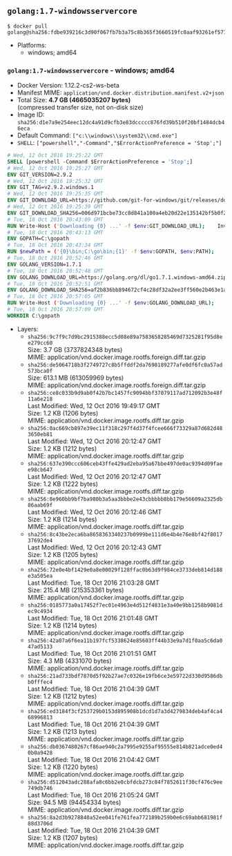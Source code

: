 ## `golang:1.7-windowsservercore`

```console
$ docker pull golang@sha256:fdbe939216c3d90f067fb7b3a75c8b365f3660519fc0aaf93261ef577dc66c8a
```

-	Platforms:
	-	windows; amd64

### `golang:1.7-windowsservercore` - windows; amd64

-	Docker Version: 1.12.2-cs2-ws-beta
-	Manifest MIME: `application/vnd.docker.distribution.manifest.v2+json`
-	Total Size: **4.7 GB (4665035207 bytes)**  
	(compressed transfer size, not on-disk size)
-	Image ID: `sha256:d1e7a9e254eec12dc4a91d9cfb3e83dccccc876fd39b510f20bf1484dcb46eca`
-	Default Command: `["c:\\windows\\system32\\cmd.exe"]`
-	`SHELL`: `["powershell","-Command","$ErrorActionPreference = 'Stop';"]`

```dockerfile
# Wed, 12 Oct 2016 19:25:22 GMT
SHELL [powershell -Command $ErrorActionPreference = 'Stop';]
# Wed, 12 Oct 2016 19:25:27 GMT
ENV GIT_VERSION=2.9.2
# Wed, 12 Oct 2016 19:25:32 GMT
ENV GIT_TAG=v2.9.2.windows.1
# Wed, 12 Oct 2016 19:25:35 GMT
ENV GIT_DOWNLOAD_URL=https://github.com/git-for-windows/git/releases/download/v2.9.2.windows.1/Git-2.9.2-64-bit.exe
# Wed, 12 Oct 2016 19:25:39 GMT
ENV GIT_DOWNLOAD_SHA256=006d971bcbe73cc8d841a100a4eb20d22e135142bf5b0f2120722fd420e166e5
# Tue, 18 Oct 2016 20:43:09 GMT
RUN Write-Host ('Downloading {0} ...' -f $env:GIT_DOWNLOAD_URL); 	Invoke-WebRequest -Uri $env:GIT_DOWNLOAD_URL -OutFile 'git.exe'; 		Write-Host ('Verifying sha256 ({0}) ...' -f $env:GIT_DOWNLOAD_SHA256); 	if ((Get-FileHash git.exe -Algorithm sha256).Hash -ne $env:GIT_DOWNLOAD_SHA256) { 		Write-Host 'FAILED!'; 		exit 1; 	}; 		Write-Host 'Installing ...'; 	Start-Process 		-Wait 		-FilePath ./git.exe 		-ArgumentList @( 			'/VERYSILENT', 			'/NORESTART', 			'/NOCANCEL', 			'/SP-', 			'/SUPPRESSMSGBOXES', 						'/COMPONENTS=assoc_sh', 						'/DIR=C:\git' 		); 		Write-Host 'Updating PATH ...'; 	$env:PATH = 'C:\git\bin;C:\git\mingw64\bin;C:\git\usr\bin;' + $env:PATH; 	[Environment]::SetEnvironmentVariable('PATH', $env:PATH, [EnvironmentVariableTarget]::Machine); 		Write-Host 'Verifying install ...'; 	Write-Host '  git --version'; git --version; 	Write-Host '  bash --version'; bash --version; 	Write-Host '  curl --version'; curl.exe --version; 		Write-Host 'Removing installer ...'; 	Remove-Item git.exe -Force; 		Write-Host 'Complete.';
# Tue, 18 Oct 2016 20:43:13 GMT
ENV GOPATH=C:\gopath
# Tue, 18 Oct 2016 20:43:34 GMT
RUN $newPath = ('{0}\bin;C:\go\bin;{1}' -f $env:GOPATH, $env:PATH); 	Write-Host ('Updating PATH: {0}' -f $newPath); 	[Environment]::SetEnvironmentVariable('PATH', $newPath, [EnvironmentVariableTarget]::Machine);
# Tue, 18 Oct 2016 20:52:46 GMT
ENV GOLANG_VERSION=1.7.1
# Tue, 18 Oct 2016 20:52:48 GMT
ENV GOLANG_DOWNLOAD_URL=https://golang.org/dl/go1.7.1.windows-amd64.zip
# Tue, 18 Oct 2016 20:52:51 GMT
ENV GOLANG_DOWNLOAD_SHA256=af2b836bb894672cf4c28df32a2ee3ff560e2b463e1ab44bb99833064ba09e5f
# Tue, 18 Oct 2016 20:57:05 GMT
RUN Write-Host ('Downloading {0} ...' -f $env:GOLANG_DOWNLOAD_URL); 	Invoke-WebRequest -Uri $env:GOLANG_DOWNLOAD_URL -OutFile 'go.zip'; 		Write-Host ('Verifying sha256 ({0}) ...' -f $env:GOLANG_DOWNLOAD_SHA256); 	if ((Get-FileHash go.zip -Algorithm sha256).Hash -ne $env:GOLANG_DOWNLOAD_SHA256) { 		Write-Host 'FAILED!'; 		exit 1; 	}; 		Write-Host 'Expanding ...'; 	Expand-Archive go.zip -DestinationPath C:\; 		Write-Host 'Verifying install ("go version") ...'; 	go version; 		Write-Host 'Removing ...'; 	Remove-Item go.zip -Force; 		Write-Host 'Complete.';
# Tue, 18 Oct 2016 20:57:09 GMT
WORKDIR C:\gopath
```

-	Layers:
	-	`sha256:9c7f9c7d9bc2915388ecc5d08e89a7583658285469d7325281f95d8ee279cc60`  
		Size: 3.7 GB (3737824348 bytes)  
		MIME: application/vnd.docker.image.rootfs.foreign.diff.tar.gzip
	-	`sha256:de5064718b3f2749727c8b5ffddf2da7698189277afe0df6fc0a57ad573bca0f`  
		Size: 613.1 MB (613059969 bytes)  
		MIME: application/vnd.docker.image.rootfs.foreign.diff.tar.gzip
	-	`sha256:ce8c033b9d9ab0f42b7bc1457fc9094bbf37079117ad712092b3e48f11a6e218`  
		Last Modified: Wed, 12 Oct 2016 19:49:17 GMT  
		Size: 1.2 KB (1206 bytes)  
		MIME: application/vnd.docker.image.rootfs.diff.tar.gzip
	-	`sha256:0ac669cb897e39ec11f318c297f4d37f4fcee666f73329a87d682d483650eb81`  
		Last Modified: Wed, 12 Oct 2016 20:12:47 GMT  
		Size: 1.2 KB (1212 bytes)  
		MIME: application/vnd.docker.image.rootfs.diff.tar.gzip
	-	`sha256:637e390ccc606ceb43ffe429ad2eba95a67bbe497de0ac9394d09faee98cb647`  
		Last Modified: Wed, 12 Oct 2016 20:12:47 GMT  
		Size: 1.2 KB (1222 bytes)  
		MIME: application/vnd.docker.image.rootfs.diff.tar.gzip
	-	`sha256:8e960bb9bf7ba980b3a5aa3bbbe2e43cbbbbb8bb179e56609a2325db86aab69f`  
		Last Modified: Wed, 12 Oct 2016 20:12:46 GMT  
		Size: 1.2 KB (1214 bytes)  
		MIME: application/vnd.docker.image.rootfs.diff.tar.gzip
	-	`sha256:8c43be2eca6ba8658363340237b0999be111d6e4b4e76e8bf42f801737692de4`  
		Last Modified: Wed, 12 Oct 2016 20:12:43 GMT  
		Size: 1.2 KB (1205 bytes)  
		MIME: application/vnd.docker.image.rootfs.diff.tar.gzip
	-	`sha256:72e0e4bf1429e0a8e00029f128ffac0b63d9f984ce3733deb814d188e3a505ea`  
		Last Modified: Tue, 18 Oct 2016 21:03:28 GMT  
		Size: 215.4 MB (215353361 bytes)  
		MIME: application/vnd.docker.image.rootfs.diff.tar.gzip
	-	`sha256:0185773a0a17452f7ec01e4963e4d512f4831e3a40e9bb1258b9081dec9c4934`  
		Last Modified: Tue, 18 Oct 2016 21:01:48 GMT  
		Size: 1.2 KB (1214 bytes)  
		MIME: application/vnd.docker.image.rootfs.diff.tar.gzip
	-	`sha256:42a07a6f6ea11b197fcf5338624e85603ff44b33e9a7d1f0aa5c6da047ad5133`  
		Last Modified: Tue, 18 Oct 2016 21:01:51 GMT  
		Size: 4.3 MB (4331070 bytes)  
		MIME: application/vnd.docker.image.rootfs.diff.tar.gzip
	-	`sha256:21ad733bdf7870d5f92b27ae7c0326e19fb6ce3e59722d330d9586dbb0fffec4`  
		Last Modified: Tue, 18 Oct 2016 21:04:39 GMT  
		Size: 1.2 KB (1212 bytes)  
		MIME: application/vnd.docker.image.rootfs.diff.tar.gzip
	-	`sha256:ed3184f3cf253729b0153d895908b1dcd1d7a3d4279834deb4af4ca468996813`  
		Last Modified: Tue, 18 Oct 2016 21:04:39 GMT  
		Size: 1.2 KB (1213 bytes)  
		MIME: application/vnd.docker.image.rootfs.diff.tar.gzip
	-	`sha256:db0367480267cf86ae940c2a7995e9255af95555e814b821adce0ed40b0a9428`  
		Last Modified: Tue, 18 Oct 2016 21:04:42 GMT  
		Size: 1.2 KB (1220 bytes)  
		MIME: application/vnd.docker.image.rootfs.diff.tar.gzip
	-	`sha256:d512043adc288afa8c6bb2e0cbfdcb273c84f7852611f30cf476c9ee749db746`  
		Last Modified: Tue, 18 Oct 2016 21:05:24 GMT  
		Size: 94.5 MB (94454334 bytes)  
		MIME: application/vnd.docker.image.rootfs.diff.tar.gzip
	-	`sha256:8a2d3b9278840a52ee041fe761fea772189b259b0e6c69abb681981f88d3706d`  
		Last Modified: Tue, 18 Oct 2016 21:04:39 GMT  
		Size: 1.2 KB (1207 bytes)  
		MIME: application/vnd.docker.image.rootfs.diff.tar.gzip
